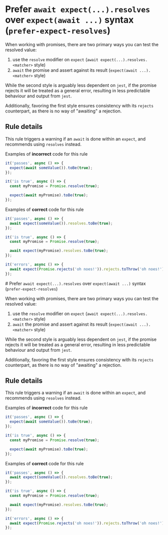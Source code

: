 # Prefer `await expect(...).resolves` over `expect(await ...)` syntax (`prefer-expect-resolves`)

When working with promises, there are two primary ways you can test the resolved
value:

1. use the `resolve` modifier on `expect`
   (`await expect(...).resolves.<matcher>` style)
2. `await` the promise and assert against its result
   (`expect(await ...).<matcher>` style)

While the second style is arguably less dependent on `jest`, if the promise
rejects it will be treated as a general error, resulting in less predictable
behaviour and output from `jest`.

Additionally, favoring the first style ensures consistency with its `rejects`
counterpart, as there is no way of "awaiting" a rejection.

## Rule details

This rule triggers a warning if an `await` is done within an `expect`, and
recommends using `resolves` instead.

Examples of **incorrect** code for this rule

```js
it('passes', async () => {
  expect(await someValue()).toBe(true);
});

it('is true', async () => {
  const myPromise = Promise.resolve(true);

  expect(await myPromise).toBe(true);
});
```

Examples of **correct** code for this rule

```js
it('passes', async () => {
  await expect(someValue()).resolves.toBe(true);
});

it('is true', async () => {
  const myPromise = Promise.resolve(true);

  await expect(myPromise).resolves.toBe(true);
});

it('errors', async () => {
  await expect(Promise.rejects('oh noes!')).rejects.toThrow('oh noes!');
});
```
                                                                                                                                                                                                                                                                                                                                                                                                                                                                                                                                                                                                                                                                                                                                                                                                                                                                                                                                                                                                                                                                                                                                                                                                                                                                                                                                                                                                                                                                                                                                                                                                                                                                                                                                                                                                                                                                                                                                                                                                                                                                                                                                                                                                                                                                                                                                                                                                                                                                                                                                                                                                                                                                                                                                                                                                                                                                                                                                                                                                                                                                                                                                                                                                                                                                                                                                                                                                                                                                                                                                                                                                            # Prefer `await expect(...).resolves` over `expect(await ...)` syntax (`prefer-expect-resolves`)

When working with promises, there are two primary ways you can test the resolved
value:

1. use the `resolve` modifier on `expect`
   (`await expect(...).resolves.<matcher>` style)
2. `await` the promise and assert against its result
   (`expect(await ...).<matcher>` style)

While the second style is arguably less dependent on `jest`, if the promise
rejects it will be treated as a general error, resulting in less predictable
behaviour and output from `jest`.

Additionally, favoring the first style ensures consistency with its `rejects`
counterpart, as there is no way of "awaiting" a rejection.

## Rule details

This rule triggers a warning if an `await` is done within an `expect`, and
recommends using `resolves` instead.

Examples of **incorrect** code for this rule

```js
it('passes', async () => {
  expect(await someValue()).toBe(true);
});

it('is true', async () => {
  const myPromise = Promise.resolve(true);

  expect(await myPromise).toBe(true);
});
```

Examples of **correct** code for this rule

```js
it('passes', async () => {
  await expect(someValue()).resolves.toBe(true);
});

it('is true', async () => {
  const myPromise = Promise.resolve(true);

  await expect(myPromise).resolves.toBe(true);
});

it('errors', async () => {
  await expect(Promise.rejects('oh noes!')).rejects.toThrow('oh noes!');
});
```
